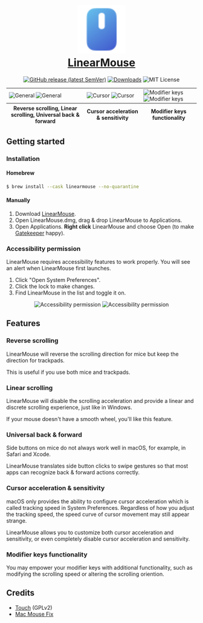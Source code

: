 <h1 align="center">
  <a href="https://linearmouse.org/">
    <img src="logo.svg" width="128" height="128" />
    <br />
    LinearMouse
  </a>
</h1>

<p align="center">
  <a href="https://github.com/lujjjh/LinearMouse/releases/latest"><img alt="GitHub release (latest SemVer)" src="https://img.shields.io/github/v/release/lujjjh/LinearMouse?sort=semver&style=for-the-badge"></a>
  <a href="https://github.com/lujjjh/LinearMouse/releases/latest/download/LinearMouse.dmg"><img src="https://img.shields.io/github/downloads/lujjjh/LinearMouse/total?style=for-the-badge" alt="Downloads" /></a>
  <img src="https://img.shields.io/github/license/lujjjh/LinearMouse?style=for-the-badge" alt="MIT License" />
</p>

<table>
  <tbody>
    <tr>
      <td>
        <img width="612" alt="General" src="https://user-images.githubusercontent.com/3000535/145600150-59edf92c-2911-42e3-b525-29d50aa937d6.png#gh-light-mode-only">
        <img width="612" alt="General" src="https://user-images.githubusercontent.com/3000535/145601535-41053260-f262-4e68-a81f-4b73b990570f.png#gh-dark-mode-only">
      </td>
      <td>
        <img width="612" alt="Cursor" src="https://user-images.githubusercontent.com/3000535/145600298-24a75b1a-2e15-4ebd-aa22-a30f8eb5b6db.png#gh-light-mode-only">
        <img width="612" alt="Cursor" src="https://user-images.githubusercontent.com/3000535/145601559-81e19237-1eca-4dc0-beaa-4c2028298fc7.png#gh-dark-mode-only">
      </td>
      <td>
        <img width="612" alt="Modifier keys" src="https://user-images.githubusercontent.com/3000535/145600467-6c579420-6c3e-49d4-a8ad-e1a0bd3d52c0.png#gh-light-mode-only">
        <img width="612" alt="Modifier keys" src="https://user-images.githubusercontent.com/3000535/145601581-295bd047-b0e1-4e3e-90b5-a246481c72b3.png#gh-dark-mode-only">
      </td>
    </tr>
  </tbody>
  <tfoot>
    <tr>
      <th>Reverse scrolling, Linear scrolling, Universal back & forward</th>
      <th>Cursor acceleration & sensitivity</th>
      <th>Modifier keys functionality</th>
    </tr>
  </tfoot>
</table>

## Getting started

### Installation

#### Homebrew

```sh
$ brew install --cask linearmouse --no-quarantine
```

#### Manually

1. Download [LinearMouse](https://github.com/lujjjh/LinearMouse/releases/latest/download/LinearMouse.dmg).
2. Open LinearMouse.dmg, drag & drop LinearMouse to Applications.
3. Open Applications. **Right click** LinearMouse and choose Open (to make [Gatekeeper](https://support.apple.com/en-us/HT202491) happy).

### Accessibility permission

LinearMouse requires accessibility features to work properly.
You will see an alert when LinearMouse first launches.

1. Click "Open System Preferences".
2. Click the lock to make changes.
2. Find LinearMouse in the list and toggle it on.

<p align="center">
  <img width="400" alt="Accessibility permission" src="https://user-images.githubusercontent.com/62953110/149927571-b9837b0c-6881-4ac5-88da-2a55e58caf27.png#gh-light-mode-only">
<img width="400" alt="Accessibility permission" src="https://user-images.githubusercontent.com/62953110/149927673-cd20dc90-7809-4bc4-9cbc-051f9c79c597.png#gh-dark-mode-only">
</p>

## Features

### Reverse scrolling

LinearMouse will reverse the scrolling direction for mice but keep the direction for trackpads.

This is useful if you use both mice and trackpads.

### Linear scrolling

LinearMouse will disable the scrolling acceleration and provide a linear and discrete scrolling
experience, just like in Windows.

If your mouse doesn't have a smooth wheel, you'll like this feature.

### Universal back & forward

Side buttons on mice do not always work well in macOS, for example, in Safari and Xcode.

LinearMouse translates side button clicks to swipe gestures so that most apps can recognize
back & forward actions correctly.

### Cursor acceleration & sensitivity

macOS only provides the ability to configure cursor acceleration which is called tracking speed
in System Preferences. Regardless of how you adjust the tracking speed, the speed curve of cursor
movement may still appear strange.

LinearMouse allows you to customize both cursor acceleration and sensitivity, or even completely
disable cursor acceleration and sensitivity.

### Modifier keys functionality

You may empower your modifier keys with additional functionality, such as modifying the scrolling
speed or altering the scrolling oriention.

## Credits

- [Touch](https://github.com/calftrail/Touch/) (GPLv2)
- [Mac Mouse Fix](https://github.com/noah-nuebling/mac-mouse-fix)
